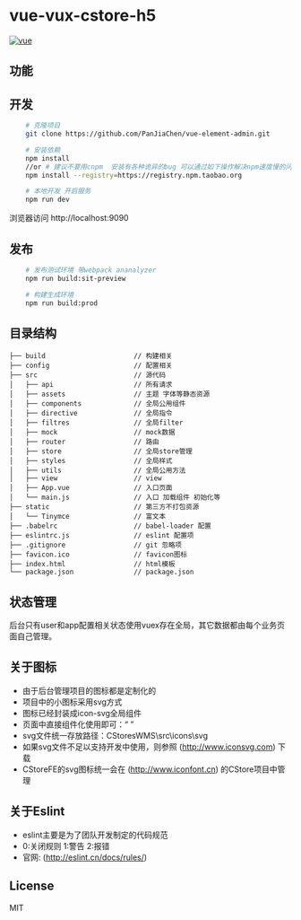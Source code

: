 # vue-vux-cstore-h5 #

[![vue](https://img.shields.io/badge/vue-2.4.2-brightgreen.svg)](https://github.com/vuejs/vue)

## 功能 ##

## 开发 ##

```bash
    # 克隆项目
    git clone https://github.com/PanJiaChen/vue-element-admin.git

    # 安装依赖
    npm install
    //or # 建议不要用cnpm  安装有各种诡异的bug 可以通过如下操作解决npm速度慢的问题
    npm install --registry=https://registry.npm.taobao.org

    # 本地开发 开启服务
    npm run dev
```

浏览器访问 http://localhost:9090

## 发布 ##

```bash
    # 发布测试环境 带webpack ananalyzer
    npm run build:sit-preview

    # 构建生成环境
    npm run build:prod
```

## 目录结构 ##

```shell
├── build                      // 构建相关  
├── config                     // 配置相关
├── src                        // 源代码
│   ├── api                    // 所有请求
│   ├── assets                 // 主题 字体等静态资源
│   ├── components             // 全局公用组件
│   ├── directive              // 全局指令
│   ├── filtres                // 全局filter
│   ├── mock                   // mock数据
│   ├── router                 // 路由
│   ├── store                  // 全局store管理
│   ├── styles                 // 全局样式
│   ├── utils                  // 全局公用方法
│   ├── view                   // view
│   ├── App.vue                // 入口页面
│   └── main.js                // 入口 加载组件 初始化等
├── static                     // 第三方不打包资源
│   └── Tinymce                // 富文本
├── .babelrc                   // babel-loader 配置
├── eslintrc.js                // eslint 配置项
├── .gitignore                 // git 忽略项
├── favicon.ico                // favicon图标
├── index.html                 // html模板
└── package.json               // package.json

```

## 状态管理 ##

后台只有user和app配置相关状态使用vuex存在全局，其它数据都由每个业务页面自己管理。

## 关于图标 ##

- 由于后台管理项目的图标都是定制化的
- 项目中的小图标采用svg方式
- 图标已经封装成icon-svg全局组件
- 页面中直接组件化使用即可：“ <icon-svg icon-class="upper7"></icon-svg> ”
- svg文件统一存放路径：CStoresWMS\src\icons\svg
- 如果svg文件不足以支持开发中使用，则参照 (http://www.iconsvg.com) 下载
- CStoreFE的svg图标统一会在 (http://www.iconfont.cn) 的CStore项目中管理

## 关于Eslint ##

- eslint主要是为了团队开发制定的代码规范
- 0:关闭规则 1:警告 2:报错
- 官网: (http://eslint.cn/docs/rules/)

## License ##

MIT
